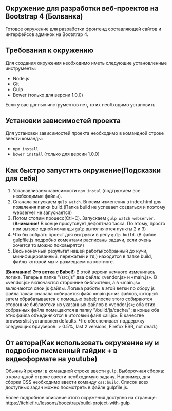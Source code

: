 ## Окружение для разработки веб-проектов на Bootstrap 4 (Болванка)
Готовое окружение для разработки фронтенд составляющей сайтов и интерфейсов админок на Bootstrap 4.

## Требования к окружению
Для создания окружения необходимо иметь следующие установленные инструменты:
-	Node.js
-	Git
-	Gulp
-	Bower (только для версии 1.0.0)

Если у вас данных инструментов нет, то их необходимо установить.

## Установки зависимостей проекта
Для установки зависимостей проекта необходимо в командной строке ввести команды:
-	`npm install`
-	`bower install` (только для версии 1.0.0)

## Как быстро запустить окружение(Подсказки для себя)
1. Устанавливаем зависимости `npm instal` (подгружаем все необходимые файлы). 
2. Сначала запускаем `gulp watch`. Вносим изменения в index.html для появления папки build.(Папка build не успевает создаться и поэтому webserver не запускается)
3. Потом стопим процесс(Ctl+C). Запускаем `gulp watch webserver`. 
(**Внимание!** В конце присутсвует дефолтная таска. По этому, просто при вызове одной команды `gulp` выполняются пункты 2 и 3)
4. Что бы собрать проект для выгрузки в репу `gulp build`. (В файле gulpfile.js подробно коментами расписаны задачи, если очень хочется то можно поковырятся)
5. Весь конечный результат нашей работы(собранный до кучи, минифицированный, пережатый и тд.) находится в папке build, файлы которой мы и размещаем на хостинге.

(**Внимание! Это ветка с Babel!**) В этой версии немного изменилась логика. Теперь в папке "/src/js" два файла: «vendor.js» и «main.js». В «vendor.js» включаются сторонние библиотеки, а в «main.js» включаются свои js файлы.
Логика работы в этой ветки по сбору js файла такая: сначала собирается файл «main.js» из файлов, который затем обрабатывается с помощью babel; после этого собираются сторонние библиотеки из указанных файлов в «vendor.js»; оба этих собранных файла помещаются в папку "/build/js/cache/"; в конце оба этих файла объединяются в итоговый файл «all.js».
В качестве browserslist установлен defaults. Что обеспечивает поддержку следующих браузеров: > 0.5%, last 2 versions, Firefox ESR, not dead.)

## От автора(Как использовать окружение ну и подробно писменный гайдик + в видеоформате на youtube)
Обычный режим: в командной строке ввести `gulp`.
Выборочная сборка: в командной строке ввести необходимую задачу. Например, для сборки CSS необходимо ввести команду `css:build`. Список всех доступных задач можно посмотреть в файле gulpfile.js.

Более подробное описание этого окружения доступно на странице: https://itchief.ru/lessons/bootstrap/build-project-with-gulp
